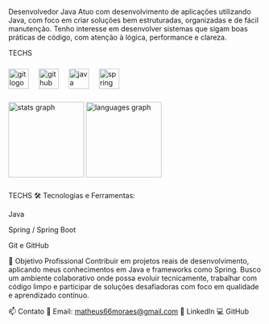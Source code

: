 Desenvolvedor Java 
Atuo com desenvolvimento de aplicações utilizando Java, com foco em criar soluções bem estruturadas, organizadas e de fácil manutenção. Tenho interesse em desenvolver sistemas que sigam boas práticas de código, com atenção à lógica, performance e clareza.
<p align="left">TECHS</p>

###

<div align="left">
  <img src="https://cdn.jsdelivr.net/gh/devicons/devicon/icons/git/git-original.svg" height="40" alt="git logo"  />
  <img width="12" />
  <img src="https://skillicons.dev/icons?i=github" height="40" alt="github logo"  />
  <img width="12" />
  <img src="https://cdn.jsdelivr.net/gh/devicons/devicon/icons/java/java-original.svg" height="40" alt="java logo"  />
  <img width="12" />
  <img src="https://cdn.jsdelivr.net/gh/devicons/devicon/icons/spring/spring-original.svg" height="40" alt="spring logo"  />
</div>

###

<div align="left">
  <img src="https://github-readme-stats.vercel.app/api?username=Matheus79Moraes&hide_title=false&hide_rank=false&show_icons=true&include_all_commits=true&count_private=true&disable_animations=false&theme=dracula&locale=en&hide_border=false&order=1" height="150" alt="stats graph"  />
  <img src="https://github-readme-stats.vercel.app/api/top-langs?username=Matheus79Moraes&locale=pt-br&hide_title=false&layout=compact&card_width=320&langs_count=5&theme=tokyonight&hide_border=false&order=2" height="150" alt="languages graph"  />
</div>

###

TECHS
🛠️ Tecnologias e Ferramentas:

Java 

Spring / Spring Boot

Git e GitHub


🎯 Objetivo Profissional
Contribuir em projetos reais de desenvolvimento, aplicando meus conhecimentos em Java e frameworks como Spring. Busco um ambiente colaborativo onde possa evoluir tecnicamente, trabalhar com código limpo e participar de soluções desafiadoras com foco em qualidade e aprendizado contínuo.

📫 Contato
📧 Email: matheus66moraes@gmail.com
💼 LinkedIn
💻 GitHub



